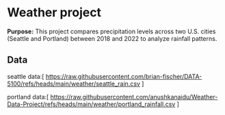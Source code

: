 # Weather project

**Purpose:** This project compares precipitation levels across two U.S. cities (Seattle and Portland) between 2018 and 2022 to analyze rainfall patterns.

## Data

seattle data:[ https://raw.githubusercontent.com/brian-fischer/DATA-5100/refs/heads/main/weather/seattle_rain.csv ]

portland data:[ https://raw.githubusercontent.com/anushkanaidu/Weather-Data-Project/refs/heads/main/weather/portland_rainfall.csv ]
